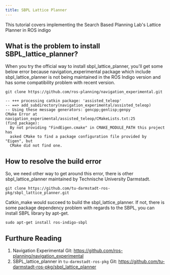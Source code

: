```yaml
---
title: SBPL Lattice Planner
---
```

This tutorial covers implementing the Search Based Planning Lab's Lattice Planner in ROS indigo

## What is the problem to install SBPL_lattice_planner?
When you try the official way to install sbpl_lattice_planner, you'll get some below error because navigation_experimental package which include sbpl_lattice_planner is not being maintained in the ROS Indigo version and has some compatibility problem with recent version.
```
git clone https://github.com/ros-planning/navigation_experimental.git

-- +++ processing catkin package: 'assisted_teleop'
-- ==> add_subdirectory(navigation_experimental/assisted_teleop)
-- Using these message generators: gencpp;genlisp;genpy
CMake Error at navigation_experimental/assisted_teleop/CMakeLists.txt:25 (find_package):
  By not providing "FindEigen.cmake" in CMAKE_MODULE_PATH this project has
  asked CMake to find a package configuration file provided by "Eigen", but
  CMake did not find one.
```

## How to resolve the build error
So, we need other way to get around this error, there is other sbpl_lattice_planner maintained by Technische University Darmstadt.
```
git clone https://github.com/tu-darmstadt-ros-pkg/sbpl_lattice_planner.git
```
Catkin_make would succeed to build the sbpl_lattice_planner. If not, there is some package dependency problem with regards to the SBPL, you can install SBPL library by apt-get.
```
sudo apt-get install ros-indigo-sbpl
```

## Furthure Reading
1. Navigation Experimental Git: https://github.com/ros-planning/navigation_experimental
2. SBPL_lattice_planner in `tu-darmstadt-ros-pkg` Git: https://github.com/tu-darmstadt-ros-pkg/sbpl_lattice_planner

